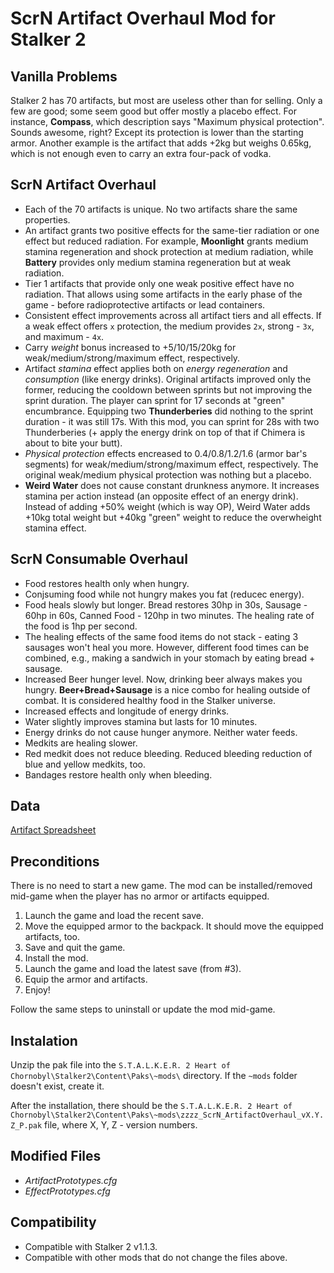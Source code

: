 # ScrN Artifact Overhaul Mod for Stalker 2
## Vanilla Problems
Stalker 2 has 70 artifacts, but most are useless other than for selling. Only a few are good; some seem good but offer mostly a placebo effect. For instance, **Compass**, which description says "Maximum physical protection". Sounds awesome, right? Except its protection is lower than the starting armor. Another example is the artifact that adds +2kg but weighs 0.65kg, which is not enough even to carry an extra four-pack of vodka.

## ScrN Artifact Overhaul
- Each of the 70 artifacts is unique. No two artifacts share the same properties.
- An artifact grants two positive effects for the same-tier radiation or one effect but reduced radiation. For example, **Moonlight** grants medium stamina regeneration and shock protection at medium radiation, while **Battery** provides only medium stamina regeneration but at weak radiation.
- Tier 1 artifacts that provide only one weak positive effect have no radiation. That allows using some artifacts in the early phase of the game - before radioprotective artifacts or lead containers.
- Consistent effect improvements across all artifact tiers and all effects. If a weak effect offers `x` protection, the medium provides `2x`, strong - `3x`, and maximum - `4x`.
- Carry *weight* bonus increased to +5/10/15/20kg for weak/medium/strong/maximum effect, respectively.
- Artifact *stamina* effect applies both on *energy regeneration* and *consumption* (like energy drinks). Original artifacts improved only the former, reducing the cooldown between sprints but not improving the sprint duration. The player can sprint for 17 seconds at "green" encumbrance. Equipping two **Thunderberies** did nothing to the sprint duration - it was still 17s. With this mod, you can sprint for 28s with two Thunderberies (+ apply the energy drink on top of that if Chimera is about to bite your butt).
- *Physical protection* effects encreased to 0.4/0.8/1.2/1.6 (armor bar's segments) for weak/medium/strong/maximum effect, respectively. The original weak/medium physical protection was nothing but a placebo.
- **Weird Water** does not cause constant drunkness anymore. It increases stamina per action instead (an opposite effect of an energy drink). Instead of adding +50% weight (which is way OP), Weird Water adds +10kg total weight but +40kg "green" weight to reduce the overwheight stamina effect.

## ScrN Consumable Overhaul
- Food restores health only when hungry.
- Conjsuming food while not hungry makes you fat (reducec energy).
- Food heals slowly but longer. Bread restores 30hp in 30s, Sausage - 60hp in 60s, Canned Food - 120hp in two minutes. The healing rate of the food is 1hp per second.
- The healing effects of the same food items do not stack - eating 3 sausages won't heal you more. However, different food times can be combined, e.g., making a sandwich in your stomach by eating bread + sausage.
- Increased Beer hunger level. Now, drinking beer always makes you hungry. **Beer+Bread+Sausage** is a nice combo for healing outside of combat. It is considered healthy food in the Stalker universe.
- Increased effects and longitude of energy drinks.
- Water slightly improves stamina but lasts for 10 minutes.
- Energy drinks do not cause hunger anymore. Neither water feeds.
- Medkits are healing slower.
- Red medkit does not reduce bleeding. Reduced bleeding reduction of blue and yellow medkits, too.
- Bandages restore health only when bleeding.

## Data
[Artifact Spreadsheet](https://docs.google.com/spreadsheets/d/1oKnN5awf-tXCC44Jiol00gqA5Sk8stNTeT32aAWHuN8/edit?usp=sharing)

## Preconditions
There is no need to start a new game. The mod can be installed/removed mid-game when the player has no armor or artifacts equipped.
1. Launch the game and load the recent save.
2. Move the equipped armor to the backpack. It should move the equipped artifacts, too.
3. Save and quit the game.
4. Install the mod.
5. Launch the game and load the latest save (from #3).
6. Equip the armor and artifacts.
7. Enjoy!

Follow the same steps to uninstall or update the mod mid-game.

## Instalation
Unzip the pak file into the `S.T.A.L.K.E.R. 2 Heart of Chornobyl\Stalker2\Content\Paks\~mods\` directory. If the `~mods` folder doesn't exist, create it.

After the installation, there should be the `S.T.A.L.K.E.R. 2 Heart of Chornobyl\Stalker2\Content\Paks\~mods\zzzz_ScrN_ArtifactOverhaul_vX.Y.Z_P.pak` file, where X, Y, Z - version numbers.

## Modified Files
- *ArtifactPrototypes.cfg*
- *EffectPrototypes.cfg*

## Compatibility
- Compatible with Stalker 2 v1.1.3.
- Compatible with other mods that do not change the files above.
